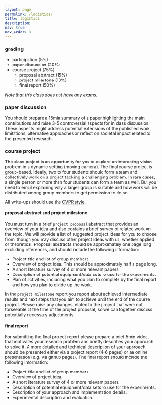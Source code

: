 ```yaml
---
layout: page
permalink: /logistics/
title: logistics
description: 
nav: true
nav_order: 3
---
```


### grading
- participation (5%)
- paper discussion (20%)
- course project (75%)
    - proposal abstract (15%)
    - project milestone (10%)
    - final report (50%)

*Note that this class does not have any exams.*

### paper discussion
You should prepare a 15min summary of a paper highlighting the main contributions and raise 3-5 controversial aspects for in class discussion. These aspects might address potential extensions of the published work, limitations, alternative approaches or reflect on societal impact related to the presented research. 

### course project
The class project is an opportunity for you to explore an interesting vision problem in a dynamic setting (moving camera). The final course project is group-based. Ideally, two to four students should form a team and collectively work on a project tackling a challenging problem. In rare cases, a single person or more than four students can form a team as well. But you need to email explaining why a larger group is suitable and how work will be distributed among group members to get permission to do so.

All write-ups should use the [CVPR style](http://cvpr2021.thecvf.com/sites/default/files/2020-09/cvpr2021AuthorKit_2.zip).

#### proposal abstract and project milestone
You must turn in a brief `project proposal` abstract that provides an overview of your idea and also contains a brief survey of related work on the topic. We will provide a list of suggested project ideas for you to choose from, though you may discuss other project ideas with us, whether applied or theoretical.
Proposal abstracts should be approximately one page long excluding references, and should include the following information:

- Project title and list of group members.
- Overview of project idea. This should be approximately half a page long.
- A short literature survey of 4 or more relevant papers.
- Description of potential equipment/data sets to use for the experiments.
- Plan of activities, including what you plan to complete by the final report and how you plan to divide up the work.
    
In the `project milestone` report you report about achieved intermediate results and next steps that you aim to achieve until the end of the course project. Please raise any changes related to the project that were not forseeable at the time of the project proposal, so we can together discuss potentially necessary adjustments.


#### final report
For submitting the final project report please prepare a brief 5min video, that motivates your research problem and briefly describes your approach to solve it.
A more detailed and technical description of your approach should be presented either via a project report (4-6 pages) or an online presentation (e.g. via github pages).
The final report should include the following information:

- Project title and list of group members.
- Overview of project idea.
- A short literature survey of 4 or more relevant papers.
- Description of potential equipment/data sets to use for the experiments.
- Description of your approach and implementation details.
- Experimental description and evaluation.

